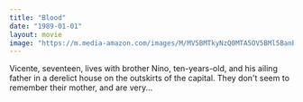 ```yaml
---
title: "Blood"
date: "1989-01-01"
layout: movie
image: "https://m.media-amazon.com/images/M/MV5BMTkyNzQ0MTA5OV5BMl5BanBnXkFtZTcwMjI1NzA4Mg@@._V1_SX300.jpg"
---
```


Vicente, seventeen, lives with brother Nino, ten-years-old, and his ailing father in a derelict house on the outskirts of the capital. They don't seem to remember their mother, and are very...
